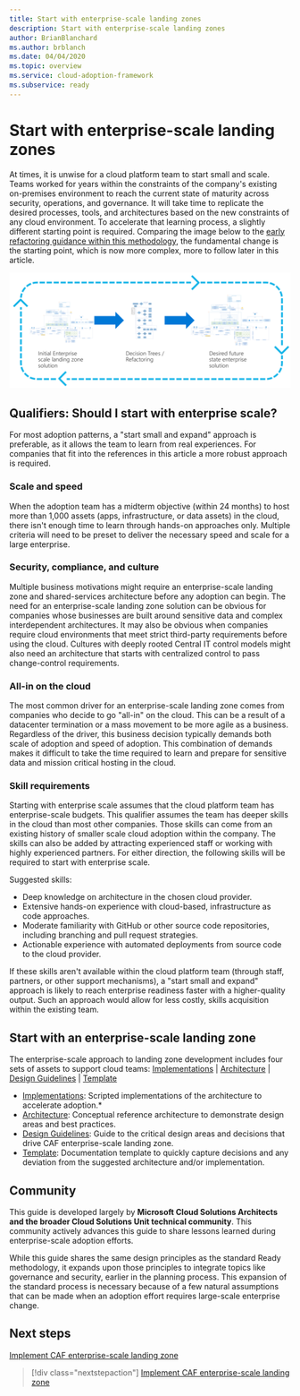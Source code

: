 ```yaml
---
title: Start with enterprise-scale landing zones
description: Start with enterprise-scale landing zones
author: BrianBlanchard
ms.author: brblanch
ms.date: 04/04/2020
ms.topic: overview
ms.service: cloud-adoption-framework
ms.subservice: ready
---
```


# Start with enterprise-scale landing zones

At times, it is unwise for a cloud platform team to start small and scale. Teams worked for years within the constraints of the company's existing on-premises environment to reach the current state of maturity across security, operations, and governance. It will take time to replicate the desired processes, tools, and architectures based on the new constraints of any cloud environment. To accelerate that learning process, a slightly different starting point is required. Comparing the image below to the [early refactoring guidance within this methodology](../landing-zone/refactor.md), the fundamental change is the starting point, which is now more complex, more to follow later in this article. 

![Landing zone refactoring illustration - described in later section of this article](../../_images/ready/refactor-enterprise-scale.png)

<!-- markdownlint-disable MD026 -->

## Qualifiers: Should I start with enterprise scale?

For most adoption patterns, a "start small and expand" approach is preferable, as it allows the team to learn from real experiences. For companies that fit into the references in this article a more robust approach is required.

### Scale and speed

When the adoption team has a midterm objective (within 24 months) to host more than 1,000 assets (apps, infrastructure, or data assets) in the cloud, there isn't enough time to learn through hands-on approaches only. Multiple criteria will need to be preset to deliver the necessary speed and scale for a large enterprise.

### Security, compliance, and culture

Multiple business motivations might require an enterprise-scale landing zone and shared-services architecture before any adoption can begin. The need for an enterprise-scale landing zone solution can be obvious for companies whose businesses are built around sensitive data and complex interdependent architectures. It may also be obvious when companies require cloud environments that meet strict third-party requirements before using the cloud. Cultures with deeply rooted Central IT control models might also need an architecture that starts with centralized control to pass change-control requirements.

### All-in on the cloud

The most common driver for an enterprise-scale landing zone comes from companies who decide to go "all-in" on the cloud. This can be a result of a datacenter termination or a mass movement to be more agile as a business. Regardless of the driver, this business decision typically demands both scale of adoption and speed of adoption. This combination of demands makes it difficult to take the time required to learn and prepare for sensitive data and mission critical hosting in the cloud.

### Skill requirements

Starting with enterprise scale assumes that the cloud platform team has enterprise-scale budgets. This qualifier assumes the team has deeper skills in the cloud than most other companies. Those skills can come from an existing history of smaller scale cloud adoption within the company. The skills can also be added by attracting experienced staff or working with highly experienced partners. For either direction, the following skills will be required to start with enterprise scale.

Suggested skills:

- Deep knowledge on architecture in the chosen cloud provider.
- Extensive hands-on experience with cloud-based, infrastructure as code approaches.
- Moderate familiarity with GitHub or other source code repositories, including branching and pull request strategies.
- Actionable experience with automated deployments from source code to the cloud provider.

If these skills aren't available within the cloud platform team (through staff, partners, or other support mechanisms), a "start small and expand" approach is likely to reach enterprise readiness faster with a higher-quality output. Such an approach would allow for less costly, skills acquisition within the existing team.

## Start with an enterprise-scale landing zone

The enterprise-scale approach to landing zone development includes four sets of assets to support cloud teams: [Implementations](./implementation.md) | [Architecture](./architecture.md) | [Design Guidelines](./design-guidelines.md) | [Template](./template.md)

- [Implementations](./implementation.md): Scripted implementations of the architecture to accelerate adoption.*
- [Architecture](./architecture.md): Conceptual reference architecture to demonstrate design areas and best practices.
- [Design Guidelines](./design-guidelines.md): Guide to the critical design areas and decisions that drive CAF enterprise-scale landing zone.
- [Template](./template.md): Documentation template to quickly capture decisions and any deviation from the suggested architecture and/or implementation.

## Community

This guide is developed largely by **Microsoft Cloud Solutions Architects and the broader Cloud Solutions Unit technical community**. This community actively advances this guide to share lessons learned during enterprise-scale adoption efforts.

While this guide shares the same design principles as the standard Ready methodology, it expands upon those principles to integrate topics like governance and security, earlier in the planning process. This expansion of the standard process is necessary because of a few natural assumptions that can be made when an adoption effort requires large-scale enterprise change.

## Next steps

[Implement CAF enterprise-scale landing zone](./implementation.md)

> [!div class="nextstepaction"]
> [Implement CAF enterprise-scale landing zone](./implementation.md)
